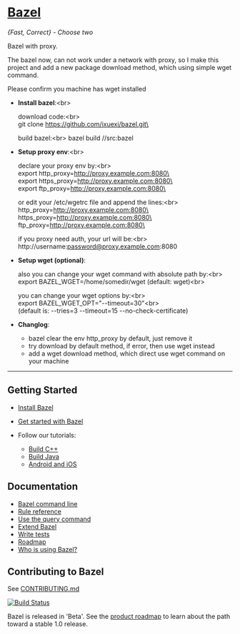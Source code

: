 # [Bazel](https://bazel.build)

*{Fast, Correct} - Choose two*

Bazel with proxy.

  The bazel now, can not work under a network with proxy, so I
  make this project and add a new package download method, 
  which using simple wget command.

  Please confirm you machine has wget installed

  * **Install bazel**:\<br>
  
    download code:\<br>    
      git clone https://github.com/ixuexi/bazel.git\<br>

    build bazel:\<br>
      bazel build //src:bazel
    
  * **Setup proxy env**:\<br>
  
    declare your proxy env by:\<br>    
      export http_proxy=http://proxy.example.com:8080\<br>
      export https_proxy=http://proxy.example.com:8080\<br>
      export ftp_proxy=http://proxy.example.com:8080\<br>
    
    or edit your /etc/wgetrc file and append the lines:\<br>    
      http_proxy=http://proxy.example.com:8080\<br>
      https_proxy=http://proxy.example.com:8080\<br>
      ftp_proxy=http://proxy.example.com:8080\<br>

    if you proxy need auth, your url will be:\<br>    
      http://username:password@proxy.example.com:8080

  * **Setup wget (optional)**:
  
    also you can change your wget command with absolute path by:\<br>    
      export BAZEL_WGET=/home/somedir/wget  (default: wget)\<br>

    you can change your wget options by:\<br>    
      export BAZEL_WGET_OPT="--timeout=30"\<br>      
      (default is: --tries=3 --timeout=15 --no-check-certificate)

  * **Changlog**:
    - bazel clear the env http_proxy by default, just remove it
    - try download by default method, if error, then use wget instead
    - add a wget download method, which direct use wget command on your machine
    
--------

## Getting Started

  * [Install Bazel](https://docs.bazel.build/install.html)
  * [Get started with Bazel](https://docs.bazel.build/getting-started.html)
  * Follow our tutorials:

    - [Build C++](https://docs.bazel.build/tutorial/cpp.html)
    - [Build Java](https://docs.bazel.build/tutorial/java.html)
    - [Android and iOS](https://docs.bazel.build/tutorial/app.html)

## Documentation

  * [Bazel command line](https://docs.bazel.build/user-manual.html)
  * [Rule reference](https://docs.bazel.build/be/overview.html)
  * [Use the query command](https://docs.bazel.build/query.html)
  * [Extend Bazel](https://docs.bazel.build/skylark/index.html)
  * [Write tests](https://docs.bazel.build/test-encyclopedia.html)
  * [Roadmap](https://bazel.build/roadmap.html)
  * [Who is using Bazel?](https://github.com/bazelbuild/bazel/wiki/Bazel-Users)

## Contributing to Bazel

See [CONTRIBUTING.md](CONTRIBUTING.md)

[![Build Status](http://ci.bazel.io/buildStatus/icon?job=bazel-tests)](http://ci.bazel.io/job/bazel-tests)

Bazel is released in 'Beta'.
See the [product roadmap](https://bazel.build/roadmap.html) to learn about the
path toward a stable 1.0 release.
